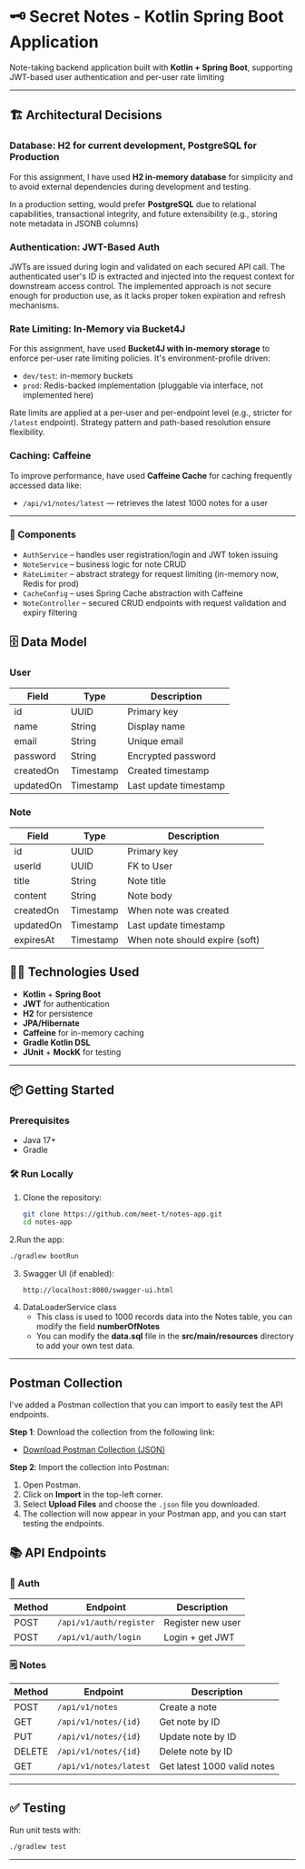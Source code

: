 # 🗝️ Secret Notes - Kotlin Spring Boot Application

Note-taking backend application built with **Kotlin + Spring Boot**, supporting JWT-based user authentication and per-user rate limiting

---

## 🏗️ Architectural Decisions

### Database: H2 for current development, PostgreSQL for Production

For this assignment, I have used **H2 in-memory database** for simplicity and to avoid external dependencies during development and testing.

In a production setting, would prefer **PostgreSQL** due to relational capabilities, transactional integrity, and 
future extensibility (e.g., storing note metadata in JSONB columns)

### Authentication: JWT-Based Auth

JWTs are issued during login and validated on each secured API call. The authenticated user's ID is extracted and injected into the request context for downstream access control.
The implemented approach is not secure enough for production use, as it lacks proper token expiration and refresh mechanisms. 


### Rate Limiting: In-Memory via Bucket4J

For this assignment, have used **Bucket4J with in-memory storage** to enforce per-user rate limiting policies. It's environment-profile driven:
- `dev/test`: in-memory buckets
- `prod`: Redis-backed implementation (pluggable via interface, not implemented here)

Rate limits are applied at a per-user and per-endpoint level (e.g., stricter for `/latest` endpoint). Strategy pattern and path-based resolution ensure flexibility.

### Caching: Caffeine

To improve performance, have used **Caffeine Cache** for caching frequently accessed data like:
- `/api/v1/notes/latest` — retrieves the latest 1000 notes for a user

---

### 🔧 Components

- `AuthService` – handles user registration/login and JWT token issuing
- `NoteService` – business logic for note CRUD
- `RateLimiter` – abstract strategy for request limiting (in-memory now, Redis for prod)
- `CacheConfig` – uses Spring Cache abstraction with Caffeine
- `NoteController` – secured CRUD endpoints with request validation and expiry filtering

## 🗄️ Data Model

### User
| Field     | Type      | Description        |
|-----------|-----------|--------------------|
| id        | UUID      | Primary key        |
| name      | String    | Display name       |
| email     | String    | Unique email       |
| password  | String    | Encrypted password |
| createdOn | Timestamp | Created timestamp  |
| updatedOn  | Timestamp | Last update timestamp|

### Note
| Field      | Type      | Description                     |
|------------|-----------|---------------------------------|
| id         | UUID      | Primary key                     |
| userId     | UUID      | FK to User                      |
| title      | String    | Note title                      |
| content    | String    | Note body                       |
| createdOn  | Timestamp | When note was created           |
| updatedOn  | Timestamp | Last update timestamp           |
| expiresAt  | Timestamp | When note should expire (soft)  |

## 🧑‍💻 Technologies Used

- **Kotlin** + **Spring Boot**
- **JWT** for authentication
- **H2** for persistence
- **JPA/Hibernate**
- **Caffeine** for in-memory caching
- **Gradle Kotlin DSL**
- **JUnit** + **MockK** for testing

---

## 📦 Getting Started

### Prerequisites

- Java 17+
- Gradle

### 🛠️ Run Locally

1. Clone the repository:
   ```bash
   git clone https://github.com/meet-t/notes-app.git
   cd notes-app
   ```


2.Run the app:
   ```bash
   ./gradlew bootRun
   ```

3. Swagger UI (if enabled):
   ```
   http://localhost:8080/swagger-ui.html
   ```
4. DataLoaderService class
    - This class is used to 1000 records data into the Notes table, you can modify the field **numberOfNotes**
    - You can modify the **data.sql** file in the **src/main/resources** directory to add your own test data.
   
---
## Postman Collection

I've added a Postman collection that you can import to easily test the API endpoints.

**Step 1**: Download the collection from the following link:

- [Download Postman Collection (JSON)](https://github.com/meet-t/notes-app/blob/825d4c6c918582735d432f222fca1b5432346d6a/postman/Noter%20App%20API.postman_collection.json)

**Step 2**: Import the collection into Postman:
1. Open Postman.
2. Click on **Import** in the top-left corner.
3. Select **Upload Files** and choose the `.json` file you downloaded.
4. The collection will now appear in your Postman app, and you can start testing the endpoints.

## 📚 API Endpoints

### 🔐 Auth

| Method | Endpoint              | Description         |
|--------|------------------------|---------------------|
| POST   | `/api/v1/auth/register` | Register new user   |
| POST   | `/api/v1/auth/login`    | Login + get JWT     |

### 🗒️ Notes

| Method | Endpoint                  | Description                  |
|--------|----------------------------|------------------------------|
| POST   | `/api/v1/notes`            | Create a note                |
| GET    | `/api/v1/notes/{id}`       | Get note by ID               |
| PUT    | `/api/v1/notes/{id}`       | Update note by ID            |
| DELETE | `/api/v1/notes/{id}`       | Delete note by ID            |
| GET    | `/api/v1/notes/latest`     | Get latest 1000 valid notes  |

---

## ✅ Testing

Run unit tests with:

```bash
./gradlew test
```

---



